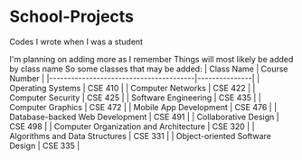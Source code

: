 # School-Projects
Codes I wrote when I was a student

I'm planning on adding more as I remember
Things will most likely be added by class name
So some classes that may be added:
| Class Name                             | Course Number |
|----------------------------------------|---------------|
| Operating Systems                      | CSE 410       |
| Computer Networks                      | CSE 422       |
| Computer Security                      | CSE 425       |
| Software Engineering                   | CSE 435       |
| Computer Graphics                      | CSE 472       |
| Mobile App Development                 | CSE 476       |
| Database-backed Web Development        | CSE 491       |
| Collaborative Design                   | CSE 498       |
| Computer Organization and Architecture | CSE 320       |
| Algorithms and Data Structures         | CSE 331       |
| Object-oriented Software Design        | CSE 335       |

